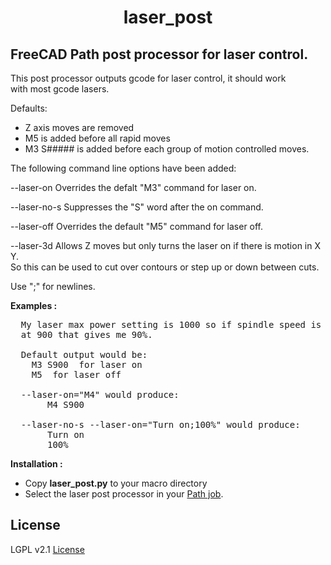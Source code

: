 <h1 align="center">laser_post</h1>

## FreeCAD Path post processor for laser control.

This post processor outputs gcode for laser control, it should work  
with most gcode lasers.

Defaults:  
- Z axis moves are removed  
- M5 is added before all rapid moves  
- M3 S##### is added before each group of motion controlled moves.

The following command line options have been added:

--laser-on Overrides the defalt "M3" command for laser on.

--laser-no-s Suppresses the "S" word after the on command.

--laser-off Overrides the default "M5" command for laser off.

--laser-3d Allows Z moves but only turns the laser on if there is motion in X Y.  
    So this can be used to cut over contours or step up or down between cuts.
  
  Use ";" for newlines.  

**Examples :**
<pre>
  My laser max power setting is 1000 so if spindle speed is set
  at 900 that gives me 90%.
  
  Default output would be:
    M3 S900  for laser on
    M5  for laser off
  
  --laser-on="M4" would produce:
       M4 S900
       
  --laser-no-s --laser-on="Turn on;100%" would produce:
       Turn on
       100%
</pre>  

**Installation :**
  
* Copy **laser_post.py** to your macro directory
* Select the laser post processor in your [Path job](https://wiki.freecad.org/Path_Job).

## License
LGPL v2.1 [License](LICENSE)
